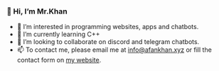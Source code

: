 ### 👋 Hi, I’m Mr.Khan

- 👀 I’m interested in programming websites, apps and chatbots.
- 🌱 I’m currently learning C++
- 💞️ I’m looking to collaborate on discord and telegram chatbots.
- 📫 To contact me, please email me at info@afankhan.xyz or fill the contact form on [my website](https://afankhan.xyz).

